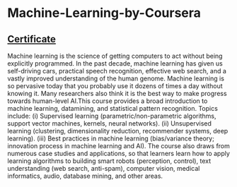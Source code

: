 # Machine-Learning-by-Coursera
## [Certificate](https://coursera.org/share/001226c1398186da347422532b4ee715)
Machine learning is the science of getting computers to act without being explicitly programmed. In the past decade, machine learning has given us self-driving cars, 
practical speech recognition, effective web search, and a vastly improved understanding of the human genome. Machine learning is so pervasive today that you probably use it 
dozens of times a day without knowing it. Many researchers also think it is the best way to make progress towards human-level AI.This course provides a broad introduction to 
machine learning, datamining, and statistical pattern recognition. Topics include: (i) Supervised learning (parametric/non-parametric algorithms, support vector machines, kernels, neural networks). 
(ii) Unsupervised learning (clustering, dimensionality reduction, recommender systems, deep learning). (iii) Best practices in machine learning (bias/variance theory; innovation 
process in machine learning and AI). The course also draws from numerous case studies and applications, so that learners learn how to apply learning algorithms to building 
smart robots (perception, control), text understanding (web search, anti-spam), computer vision, medical informatics, audio, database mining, and other areas.
